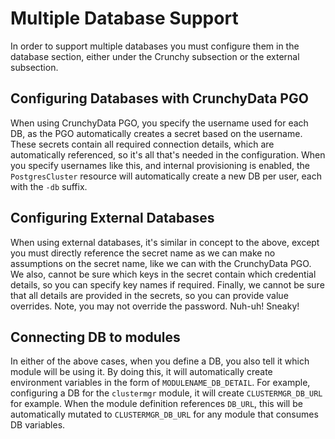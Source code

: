 # Multiple Database Support #

In order to support multiple databases you must configure them in the database section, either under the Crunchy subsection or the external subsection.

## Configuring Databases with CrunchyData PGO ##

When using CrunchyData PGO, you specify the username used for each DB, as the PGO automatically creates a secret based on the username.
These secrets contain all required connection details, which are automatically referenced, so it's all that's needed in the configuration.
When you specify usernames like this, and internal provisioning is enabled, the `PostgresCluster` resource will automatically create a new DB per user, each with the `-db` suffix.

## Configuring External Databases ##

When using external databases, it's similar in concept to the above, except you must directly reference the secret name as we can make no assumptions on the secret name, like we can with the CrunchyData PGO.
We also, cannot be sure which keys in the secret contain which credential details, so you can specify key names if required.
Finally, we cannot be sure that all details are provided in the secrets, so you can provide value overrides. Note, you may not override the password. Nuh-uh! Sneaky!

## Connecting DB to modules ##

In either of the above cases, when you define a DB, you also tell it which module will be using it. By doing this, it will automatically create environment variables in the form of `MODULENAME_DB_DETAIL`. For example, configuring a DB for the `clustermgr` module, it will create `CLUSTERMGR_DB_URL` for example.
When the module definition references `DB_URL`, this will be automatically mutated to `CLUSTERMGR_DB_URL` for any module that consumes DB variables.
